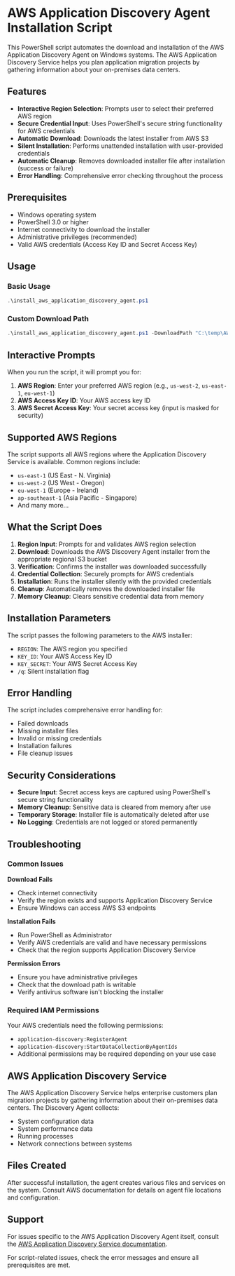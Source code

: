 # AWS Application Discovery Agent Installation Script

This PowerShell script automates the download and installation of the AWS Application Discovery Agent on Windows systems. The AWS Application Discovery Service helps you plan application migration projects by gathering information about your on-premises data centers.

## Features

- **Interactive Region Selection**: Prompts user to select their preferred AWS region
- **Secure Credential Input**: Uses PowerShell's secure string functionality for AWS credentials
- **Automatic Download**: Downloads the latest installer from AWS S3
- **Silent Installation**: Performs unattended installation with user-provided credentials
- **Automatic Cleanup**: Removes downloaded installer file after installation (success or failure)
- **Error Handling**: Comprehensive error checking throughout the process

## Prerequisites

- Windows operating system
- PowerShell 3.0 or higher
- Internet connectivity to download the installer
- Administrative privileges (recommended)
- Valid AWS credentials (Access Key ID and Secret Access Key)

## Usage

### Basic Usage
```powershell
.\install_aws_application_discovery_agent.ps1
```

### Custom Download Path
```powershell
.\install_aws_application_discovery_agent.ps1 -DownloadPath "C:\temp\AWSDiscoveryInstaller.exe"
```

## Interactive Prompts

When you run the script, it will prompt you for:

1. **AWS Region**: Enter your preferred AWS region (e.g., `us-west-2`, `us-east-1`, `eu-west-1`)
2. **AWS Access Key ID**: Your AWS access key ID
3. **AWS Secret Access Key**: Your secret access key (input is masked for security)

## Supported AWS Regions

The script supports all AWS regions where the Application Discovery Service is available. Common regions include:

- `us-east-1` (US East - N. Virginia)
- `us-west-2` (US West - Oregon)
- `eu-west-1` (Europe - Ireland)
- `ap-southeast-1` (Asia Pacific - Singapore)
- And many more...

## What the Script Does

1. **Region Input**: Prompts for and validates AWS region selection
2. **Download**: Downloads the AWS Discovery Agent installer from the appropriate regional S3 bucket
3. **Verification**: Confirms the installer was downloaded successfully
4. **Credential Collection**: Securely prompts for AWS credentials
5. **Installation**: Runs the installer silently with the provided credentials
6. **Cleanup**: Automatically removes the downloaded installer file
7. **Memory Cleanup**: Clears sensitive credential data from memory

## Installation Parameters

The script passes the following parameters to the AWS installer:

- `REGION`: The AWS region you specified
- `KEY_ID`: Your AWS Access Key ID
- `KEY_SECRET`: Your AWS Secret Access Key
- `/q`: Silent installation flag

## Error Handling

The script includes comprehensive error handling for:

- Failed downloads
- Missing installer files
- Invalid or missing credentials
- Installation failures
- File cleanup issues

## Security Considerations

- **Secure Input**: Secret access keys are captured using PowerShell's secure string functionality
- **Memory Cleanup**: Sensitive data is cleared from memory after use
- **Temporary Storage**: Installer file is automatically deleted after use
- **No Logging**: Credentials are not logged or stored permanently

## Troubleshooting

### Common Issues

**Download Fails**
- Check internet connectivity
- Verify the region exists and supports Application Discovery Service
- Ensure Windows can access AWS S3 endpoints

**Installation Fails**
- Run PowerShell as Administrator
- Verify AWS credentials are valid and have necessary permissions
- Check that the region supports Application Discovery Service

**Permission Errors**
- Ensure you have administrative privileges
- Check that the download path is writable
- Verify antivirus software isn't blocking the installer

### Required IAM Permissions

Your AWS credentials need the following permissions:
- `application-discovery:RegisterAgent`
- `application-discovery:StartDataCollectionByAgentIds`
- Additional permissions may be required depending on your use case

## AWS Application Discovery Service

The AWS Application Discovery Service helps enterprise customers plan migration projects by gathering information about their on-premises data centers. The Discovery Agent collects:

- System configuration data
- System performance data
- Running processes
- Network connections between systems

## Files Created

After successful installation, the agent creates various files and services on the system. Consult AWS documentation for details on agent file locations and configuration.

## Support

For issues specific to the AWS Application Discovery Agent itself, consult the [AWS Application Discovery Service documentation](https://docs.aws.amazon.com/application-discovery/).

For script-related issues, check the error messages and ensure all prerequisites are met.

